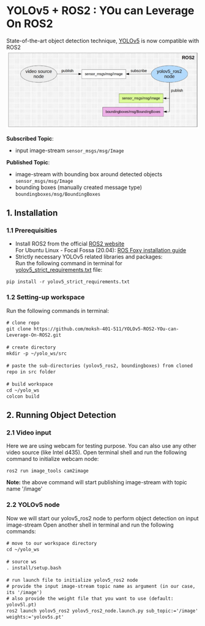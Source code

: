 # YOLOv5 + ROS2 : YOu can Leverage On ROS2
State-of-the-art object detection technique, [YOLOv5](https://github.com/ultralytics/yolov5) is now compatible with ROS2<br>
![YOLOv5-ROS2-graph](yolov5_ros2/yolov5_ros2_graph.png)

**Subscribed Topic**: 
  - input image-stream ```sensor_msgs/msg/Image```<br>

**Published Topic**: 
  - image-stream with bounding box around detected objects ```sensor_msgs/msg/Image```<br>
  - bounding boxes (manually created message type) ```boundingboxes/msg/BoundingBoxes```

## 1. Installation
### 1.1 Prerequisities
- Install ROS2 from the official [ROS2 website](https://www.ros.org/)<br>
For Ubuntu Linux - Focal Fossa (20.04): [ROS Foxy installation guide](https://docs.ros.org/en/foxy/Installation.html)
- Strictly necessary YOLOv5 related libraries and packages:<br>
Run the following command in terminal for [yolov5_strict_requirements.txt](yolov5_ros2/yolov5_strict_requirements.txt) file:
```
pip install -r yolov5_strict_requirements.txt
```
### 1.2 Setting-up workspace
Run the following commands in terminal:
```
# clone repo
git clone https://github.com/moksh-401-511/YOLOv5-ROS2-YOu-can-Leverage-On-ROS2.git

# create directory
mkdir -p ~/yolo_ws/src

# paste the sub-directories (yolov5_ros2, boundingboxes) from cloned repo in src folder

# build workspace
cd ~/yolo_ws
colcon build
```
## 2. Running Object Detection
### 2.1 Video input
Here we are using webcam for testing purpose. You can also use any other video source (like Intel d435).
Open terminal shell and run the following command to initialize webcam node:
```
ros2 run image_tools cam2image
```
**Note:** the above command will start publishing image-stream with topic name '/image'

### 2.2 YOLOv5 node
Now we will start our yolov5_ros2 node to perform object detection on input image-stream
Open another shell in terminal and run the following commands:
```
# move to our workspace directory
cd ~/yolo_ws

# source ws
. install/setup.bash

# run launch file to initialize yolov5_ros2 node
# provide the input image-stream topic name as argument (in our case, its '/image')
# also provide the weight file that you want to use (default: yolov5l.pt)
ros2 launch yolov5_ros2 yolov5_ros2_node.launch.py sub_topic:='/image' weights:='yolov5s.pt'
```
